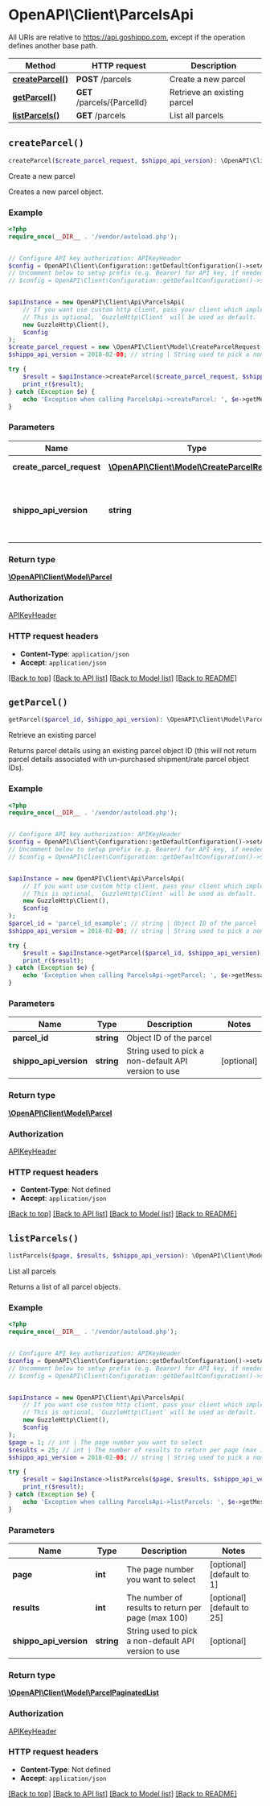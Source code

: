 # OpenAPI\Client\ParcelsApi

All URIs are relative to https://api.goshippo.com, except if the operation defines another base path.

| Method | HTTP request | Description |
| ------------- | ------------- | ------------- |
| [**createParcel()**](ParcelsApi.md#createParcel) | **POST** /parcels | Create a new parcel |
| [**getParcel()**](ParcelsApi.md#getParcel) | **GET** /parcels/{ParcelId} | Retrieve an existing parcel |
| [**listParcels()**](ParcelsApi.md#listParcels) | **GET** /parcels | List all parcels |


## `createParcel()`

```php
createParcel($create_parcel_request, $shippo_api_version): \OpenAPI\Client\Model\Parcel
```

Create a new parcel

Creates a new parcel object.

### Example

```php
<?php
require_once(__DIR__ . '/vendor/autoload.php');


// Configure API key authorization: APIKeyHeader
$config = OpenAPI\Client\Configuration::getDefaultConfiguration()->setApiKey('Authorization', 'YOUR_API_KEY');
// Uncomment below to setup prefix (e.g. Bearer) for API key, if needed
// $config = OpenAPI\Client\Configuration::getDefaultConfiguration()->setApiKeyPrefix('Authorization', 'Bearer');


$apiInstance = new OpenAPI\Client\Api\ParcelsApi(
    // If you want use custom http client, pass your client which implements `GuzzleHttp\ClientInterface`.
    // This is optional, `GuzzleHttp\Client` will be used as default.
    new GuzzleHttp\Client(),
    $config
);
$create_parcel_request = new \OpenAPI\Client\Model\CreateParcelRequest(); // \OpenAPI\Client\Model\CreateParcelRequest | Parcel details.
$shippo_api_version = 2018-02-08; // string | String used to pick a non-default API version to use

try {
    $result = $apiInstance->createParcel($create_parcel_request, $shippo_api_version);
    print_r($result);
} catch (Exception $e) {
    echo 'Exception when calling ParcelsApi->createParcel: ', $e->getMessage(), PHP_EOL;
}
```

### Parameters

| Name | Type | Description  | Notes |
| ------------- | ------------- | ------------- | ------------- |
| **create_parcel_request** | [**\OpenAPI\Client\Model\CreateParcelRequest**](../Model/CreateParcelRequest.md)| Parcel details. | |
| **shippo_api_version** | **string**| String used to pick a non-default API version to use | [optional] |

### Return type

[**\OpenAPI\Client\Model\Parcel**](../Model/Parcel.md)

### Authorization

[APIKeyHeader](../../README.md#APIKeyHeader)

### HTTP request headers

- **Content-Type**: `application/json`
- **Accept**: `application/json`

[[Back to top]](#) [[Back to API list]](../../README.md#endpoints)
[[Back to Model list]](../../README.md#models)
[[Back to README]](../../README.md)

## `getParcel()`

```php
getParcel($parcel_id, $shippo_api_version): \OpenAPI\Client\Model\Parcel
```

Retrieve an existing parcel

Returns parcel details using an existing parcel object ID (this will not return parcel details associated with un-purchased shipment/rate parcel object IDs).

### Example

```php
<?php
require_once(__DIR__ . '/vendor/autoload.php');


// Configure API key authorization: APIKeyHeader
$config = OpenAPI\Client\Configuration::getDefaultConfiguration()->setApiKey('Authorization', 'YOUR_API_KEY');
// Uncomment below to setup prefix (e.g. Bearer) for API key, if needed
// $config = OpenAPI\Client\Configuration::getDefaultConfiguration()->setApiKeyPrefix('Authorization', 'Bearer');


$apiInstance = new OpenAPI\Client\Api\ParcelsApi(
    // If you want use custom http client, pass your client which implements `GuzzleHttp\ClientInterface`.
    // This is optional, `GuzzleHttp\Client` will be used as default.
    new GuzzleHttp\Client(),
    $config
);
$parcel_id = 'parcel_id_example'; // string | Object ID of the parcel
$shippo_api_version = 2018-02-08; // string | String used to pick a non-default API version to use

try {
    $result = $apiInstance->getParcel($parcel_id, $shippo_api_version);
    print_r($result);
} catch (Exception $e) {
    echo 'Exception when calling ParcelsApi->getParcel: ', $e->getMessage(), PHP_EOL;
}
```

### Parameters

| Name | Type | Description  | Notes |
| ------------- | ------------- | ------------- | ------------- |
| **parcel_id** | **string**| Object ID of the parcel | |
| **shippo_api_version** | **string**| String used to pick a non-default API version to use | [optional] |

### Return type

[**\OpenAPI\Client\Model\Parcel**](../Model/Parcel.md)

### Authorization

[APIKeyHeader](../../README.md#APIKeyHeader)

### HTTP request headers

- **Content-Type**: Not defined
- **Accept**: `application/json`

[[Back to top]](#) [[Back to API list]](../../README.md#endpoints)
[[Back to Model list]](../../README.md#models)
[[Back to README]](../../README.md)

## `listParcels()`

```php
listParcels($page, $results, $shippo_api_version): \OpenAPI\Client\Model\ParcelPaginatedList
```

List all parcels

Returns a list of all parcel objects.

### Example

```php
<?php
require_once(__DIR__ . '/vendor/autoload.php');


// Configure API key authorization: APIKeyHeader
$config = OpenAPI\Client\Configuration::getDefaultConfiguration()->setApiKey('Authorization', 'YOUR_API_KEY');
// Uncomment below to setup prefix (e.g. Bearer) for API key, if needed
// $config = OpenAPI\Client\Configuration::getDefaultConfiguration()->setApiKeyPrefix('Authorization', 'Bearer');


$apiInstance = new OpenAPI\Client\Api\ParcelsApi(
    // If you want use custom http client, pass your client which implements `GuzzleHttp\ClientInterface`.
    // This is optional, `GuzzleHttp\Client` will be used as default.
    new GuzzleHttp\Client(),
    $config
);
$page = 1; // int | The page number you want to select
$results = 25; // int | The number of results to return per page (max 100)
$shippo_api_version = 2018-02-08; // string | String used to pick a non-default API version to use

try {
    $result = $apiInstance->listParcels($page, $results, $shippo_api_version);
    print_r($result);
} catch (Exception $e) {
    echo 'Exception when calling ParcelsApi->listParcels: ', $e->getMessage(), PHP_EOL;
}
```

### Parameters

| Name | Type | Description  | Notes |
| ------------- | ------------- | ------------- | ------------- |
| **page** | **int**| The page number you want to select | [optional] [default to 1] |
| **results** | **int**| The number of results to return per page (max 100) | [optional] [default to 25] |
| **shippo_api_version** | **string**| String used to pick a non-default API version to use | [optional] |

### Return type

[**\OpenAPI\Client\Model\ParcelPaginatedList**](../Model/ParcelPaginatedList.md)

### Authorization

[APIKeyHeader](../../README.md#APIKeyHeader)

### HTTP request headers

- **Content-Type**: Not defined
- **Accept**: `application/json`

[[Back to top]](#) [[Back to API list]](../../README.md#endpoints)
[[Back to Model list]](../../README.md#models)
[[Back to README]](../../README.md)
